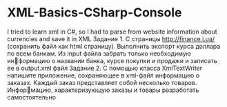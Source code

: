 # XML-Basics-CSharp-Console
 I tried to learn xml in C#, so I had to parse from website information about currencies and save it in XML
Задание 1.
С страницы http://finance.i.ua/ (сохранить файл как html
страницу). Выполнить экспорт курса доллара по всем
банкам. Из input файла забрать только необходимую информацию о названии банка, курсе покупки и продажи
и записать ее в output.xml файл
Задание 2.
С помощью класса XmlTextWriter напишите приложение,
сохраняющее в xml-файл информацию о заказах. Каждый
заказ представляет собой несколько товаров. Информацию, характеризующую заказы и товары разработать
самостоятельно